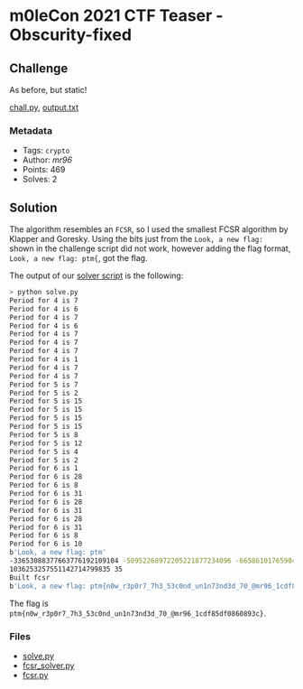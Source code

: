 # m0leCon 2021 CTF Teaser - Obscurity-fixed

## Challenge

As before, but static!

[chall.py](chall.py), [output.txt](output.txt)

### Metadata

- Tags: `crypto`
- Author: *mr96*
- Points: 469
- Solves: 2

## Solution

The algorithm resembles an `FCSR`, so I used the smallest FCSR algorithm by Klapper and Goresky. Using the bits just from the `Look, a new flag: ` shown in the challenge script did not work, however adding the flag format, `Look, a new flag: ptm{`, got the flag.

The output of our [solver script](solve.py) is the following:

```bash
> python solve.py
Period for 4 is 7
Period for 4 is 6
Period for 4 is 7
Period for 4 is 6
Period for 4 is 7
Period for 4 is 7
Period for 4 is 7
Period for 4 is 1
Period for 4 is 7
Period for 4 is 7
Period for 5 is 7
Period for 5 is 2
Period for 5 is 15
Period for 5 is 15
Period for 5 is 15
Period for 5 is 15
Period for 5 is 8
Period for 5 is 12
Period for 5 is 4
Period for 5 is 2
Period for 6 is 1
Period for 6 is 28
Period for 6 is 8
Period for 6 is 31
Period for 6 is 28
Period for 6 is 31
Period for 6 is 28
Period for 6 is 31
Period for 6 is 8
Period for 6 is 10
b'Look, a new flag: ptm'
-33653088377663776192109104 -50952268972205221877234096 -6658610176590470404853021 1036253257551142714799835
1036253257551142714799835 35
Built fcsr
b'Look, a new flag: ptm{n0w_r3p0r7_7h3_53c0nd_un1n73nd3d_70_@mr96_1cdf85df0860893c}'
```

The flag is `ptm{n0w_r3p0r7_7h3_53c0nd_un1n73nd3d_70_@mr96_1cdf85df0860893c}`.

### Files

- [solve.py](solve.py)
- [fcsr_solver.py](fcsr_solver.py)
- [fcsr.py](fcsr.py)